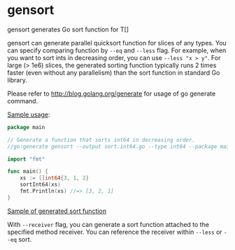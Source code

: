 # gensort
gensort generates Go sort function for T[]

gensort can generate parallel quicksort function for slices of any types.
You can specify comparing function by `--eq` and `--less` flag.
For example, when you want to sort ints in decreasing order, you can use `--less "x > y"`.
For large (> 1e6) slices, the generated sorting function typically runs 2 times faster (even without any parallelism) than the sort function in standard Go library.

Please refer to http://blog.golang.org/generate for usage of go generate command.

[Sample usage](https://github.com/mozu0/gensort/blob/master/sample/a.go):

```go
package main

// Generate a function that sorts int64 in decreasing order.
//go:generate gensort --output sort.int64.go --type int64 --package main --name sortInt64 --less "x > y" --eq "x == y"

import "fmt"

func main() {
	xs := []int64{3, 1, 2}
	sortInt64(xs)
	fmt.Println(xs) //=> [3, 2, 1]
}
```

[Sample of generated sort function](https://github.com/mozu0/gensort/blob/master/sample/sort.int64.go)

With `--receiver` flag, you can generate a sort function attached to the specified method receiver. You can reference the receiver within `--less` or `--eq` sort.
